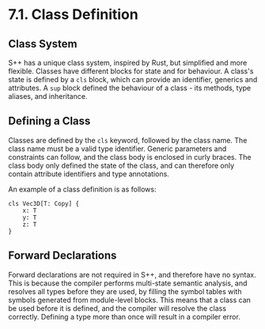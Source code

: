 # 7.1. Class Definition

<primary-label ref="header-label"/>

<secondary-label ref="doc-wip"/>

## Class System

S++ has a unique class system, inspired by Rust, but simplified and more flexible. Classes have different blocks for
state and for behaviour. A class's state is defined by a `cls` block, which can provide an identifier, generics and
attributes. A `sup` block defined the behaviour of a class - its methods, type aliases, and inheritance.

## Defining a Class

Classes are defined by the `cls` keyword, followed by the class name. The class name must be a valid type identifier.
Generic parameters and constraints can follow, and the class body is enclosed in curly braces. The class body only
defined the state of the class, and can therefore only contain attribute identifiers and type annotations.

An example of a class definition is as follows:

```
cls Vec3D[T: Copy] {
    x: T
    y: T
    z: T
}
```

## Forward Declarations

Forward declarations are not required in S++, and therefore have no syntax. This is because the compiler performs
multi-state semantic analysis, and resolves all types before they are used, by filling the symbol tables with symbols
generated from module-level blocks. This means that a class can be used before it is defined, and the compiler will
resolve the class correctly. Defining a type more than once will result in a compiler error.
